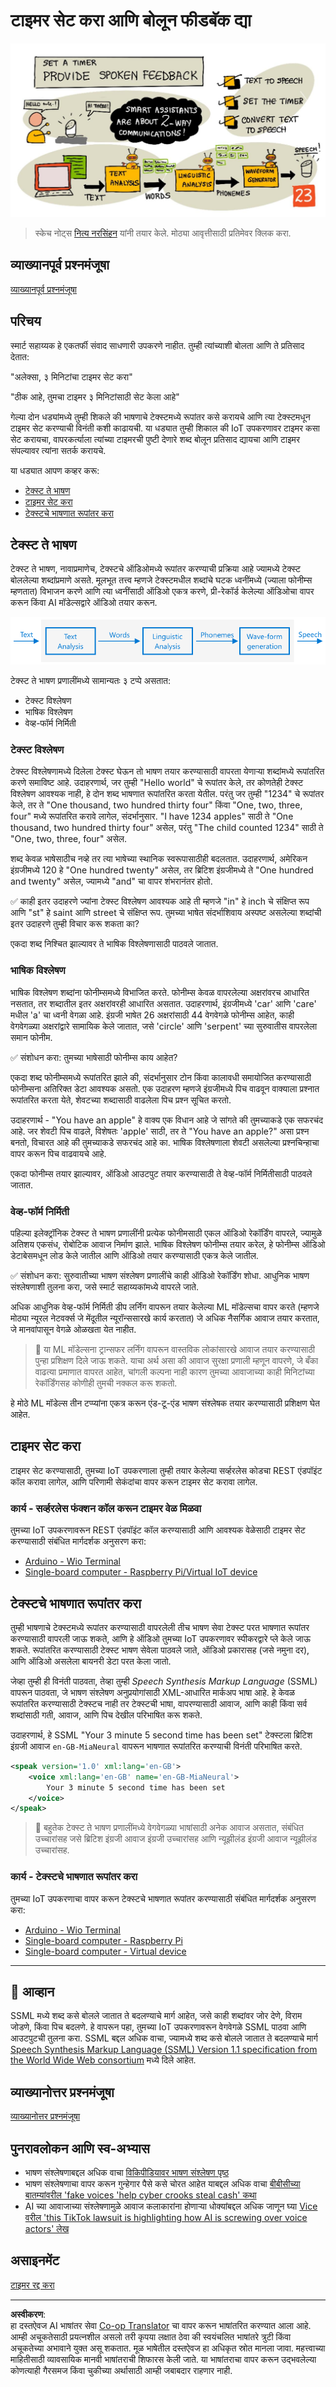 <!--
CO_OP_TRANSLATOR_METADATA:
{
  "original_hash": "b73fe10ec6b580fba2affb6f6e0a5c4d",
  "translation_date": "2025-08-27T13:47:17+00:00",
  "source_file": "6-consumer/lessons/3-spoken-feedback/README.md",
  "language_code": "mr"
}
-->
# टाइमर सेट करा आणि बोलून फीडबॅक द्या

![या धड्याचा स्केच नोट्सचा आढावा](../../../../../translated_images/lesson-23.f38483e1d4df4828990d3f02d60e46c978b075d384ae7cb4f7bab738e107c850.mr.jpg)

> स्केच नोट्स [नित्य नरसिंहन](https://github.com/nitya) यांनी तयार केले. मोठ्या आवृत्तीसाठी प्रतिमेवर क्लिक करा.

## व्याख्यानपूर्व प्रश्नमंजूषा

[व्याख्यानपूर्व प्रश्नमंजूषा](https://black-meadow-040d15503.1.azurestaticapps.net/quiz/45)

## परिचय

स्मार्ट सहाय्यक हे एकतर्फी संवाद साधणारी उपकरणे नाहीत. तुम्ही त्यांच्याशी बोलता आणि ते प्रतिसाद देतात:

"अलेक्सा, ३ मिनिटांचा टाइमर सेट करा"

"ठीक आहे, तुमचा टाइमर ३ मिनिटांसाठी सेट केला आहे"

गेल्या दोन धड्यांमध्ये तुम्ही शिकले की भाषणाचे टेक्स्टमध्ये रूपांतर कसे करायचे आणि त्या टेक्स्टमधून टाइमर सेट करण्याची विनंती कशी काढायची. या धड्यात तुम्ही शिकाल की IoT उपकरणावर टाइमर कसा सेट करायचा, वापरकर्त्याला त्यांच्या टाइमरची पुष्टी देणारे शब्द बोलून प्रतिसाद द्यायचा आणि टाइमर संपल्यावर त्यांना सतर्क करायचे.

या धड्यात आपण कव्हर करू:

* [टेक्स्ट ते भाषण](../../../../../6-consumer/lessons/3-spoken-feedback)
* [टाइमर सेट करा](../../../../../6-consumer/lessons/3-spoken-feedback)
* [टेक्स्टचे भाषणात रूपांतर करा](../../../../../6-consumer/lessons/3-spoken-feedback)

## टेक्स्ट ते भाषण

टेक्स्ट ते भाषण, नावाप्रमाणेच, टेक्स्टचे ऑडिओमध्ये रूपांतर करण्याची प्रक्रिया आहे ज्यामध्ये टेक्स्ट बोललेल्या शब्दांप्रमाणे असते. मूलभूत तत्त्व म्हणजे टेक्स्टमधील शब्दांचे घटक ध्वनींमध्ये (ज्याला फोनीम्स म्हणतात) विभाजन करणे आणि त्या ध्वनींसाठी ऑडिओ एकत्र करणे, प्री-रेकॉर्ड केलेल्या ऑडिओचा वापर करून किंवा AI मॉडेल्सद्वारे ऑडिओ तयार करून.

![टेक्स्ट ते भाषण प्रणालींच्या सामान्य तीन टप्प्यांचे चित्रण](../../../../../translated_images/tts-overview.193843cf3f5ee09f8b3371a9fdaeb0f116698a07ca69daaa77158da4800e5453.mr.png)

टेक्स्ट ते भाषण प्रणालींमध्ये सामान्यतः ३ टप्पे असतात:

* टेक्स्ट विश्लेषण
* भाषिक विश्लेषण
* वेव्ह-फॉर्म निर्मिती

### टेक्स्ट विश्लेषण

टेक्स्ट विश्लेषणामध्ये दिलेला टेक्स्ट घेऊन तो भाषण तयार करण्यासाठी वापरता येणाऱ्या शब्दांमध्ये रूपांतरित करणे समाविष्ट आहे. उदाहरणार्थ, जर तुम्ही "Hello world" चे रूपांतर केले, तर कोणतेही टेक्स्ट विश्लेषण आवश्यक नाही, हे दोन शब्द भाषणात रूपांतरित करता येतील. परंतु जर तुम्ही "1234" चे रूपांतर केले, तर ते "One thousand, two hundred thirty four" किंवा "One, two, three, four" मध्ये रूपांतरित करावे लागेल, संदर्भानुसार. "I have 1234 apples" साठी ते "One thousand, two hundred thirty four" असेल, परंतु "The child counted 1234" साठी ते "One, two, three, four" असेल.

शब्द केवळ भाषेसाठीच नव्हे तर त्या भाषेच्या स्थानिक स्वरूपासाठीही बदलतात. उदाहरणार्थ, अमेरिकन इंग्रजीमध्ये 120 हे "One hundred twenty" असेल, तर ब्रिटिश इंग्रजीमध्ये ते "One hundred and twenty" असेल, ज्यामध्ये "and" चा वापर शंभरानंतर होतो.

✅ काही इतर उदाहरणे ज्यांना टेक्स्ट विश्लेषण आवश्यक आहे ती म्हणजे "in" हे inch चे संक्षिप्त रूप आणि "st" हे saint आणि street चे संक्षिप्त रूप. तुमच्या भाषेत संदर्भाशिवाय अस्पष्ट असलेल्या शब्दांची इतर उदाहरणे तुम्ही विचार करू शकता का?

एकदा शब्द निश्चित झाल्यावर ते भाषिक विश्लेषणासाठी पाठवले जातात.

### भाषिक विश्लेषण

भाषिक विश्लेषण शब्दांना फोनीम्समध्ये विभाजित करते. फोनीम्स केवळ वापरलेल्या अक्षरांवरच आधारित नसतात, तर शब्दातील इतर अक्षरांवरही आधारित असतात. उदाहरणार्थ, इंग्रजीमध्ये 'car' आणि 'care' मधील 'a' चा ध्वनी वेगळा आहे. इंग्रजी भाषेत 26 अक्षरांसाठी 44 वेगवेगळे फोनीम्स आहेत, काही वेगवेगळ्या अक्षरांद्वारे सामायिक केले जातात, जसे 'circle' आणि 'serpent' च्या सुरुवातीस वापरलेला समान फोनीम.

✅ संशोधन करा: तुमच्या भाषेसाठी फोनीम्स काय आहेत?

एकदा शब्द फोनीम्समध्ये रूपांतरित झाले की, संदर्भानुसार टोन किंवा कालावधी समायोजित करण्यासाठी फोनीम्सना अतिरिक्त डेटा आवश्यक असतो. एक उदाहरण म्हणजे इंग्रजीमध्ये पिच वाढवून वाक्याला प्रश्नात रूपांतरित करता येते, शेवटच्या शब्दासाठी वाढलेला पिच प्रश्न सूचित करतो.

उदाहरणार्थ - "You have an apple" हे वाक्य एक विधान आहे जे सांगते की तुमच्याकडे एक सफरचंद आहे. जर शेवटी पिच वाढले, विशेषतः 'apple' साठी, तर ते "You have an apple?" असा प्रश्न बनतो, विचारत आहे की तुमच्याकडे सफरचंद आहे का. भाषिक विश्लेषणाला शेवटी असलेल्या प्रश्नचिन्हाचा वापर करून पिच वाढवायचे आहे.

एकदा फोनीम्स तयार झाल्यावर, ऑडिओ आउटपुट तयार करण्यासाठी ते वेव्ह-फॉर्म निर्मितीसाठी पाठवले जातात.

### वेव्ह-फॉर्म निर्मिती

पहिल्या इलेक्ट्रॉनिक टेक्स्ट ते भाषण प्रणालींनी प्रत्येक फोनीमसाठी एकल ऑडिओ रेकॉर्डिंग वापरले, ज्यामुळे अतिशय एकसंध, रोबोटिक आवाज निर्माण झाले. भाषिक विश्लेषण फोनीम्स तयार करेल, हे फोनीम्स ऑडिओ डेटाबेसमधून लोड केले जातील आणि ऑडिओ तयार करण्यासाठी एकत्र केले जातील.

✅ संशोधन करा: सुरुवातीच्या भाषण संश्लेषण प्रणालींचे काही ऑडिओ रेकॉर्डिंग शोधा. आधुनिक भाषण संश्लेषणाशी तुलना करा, जसे स्मार्ट सहाय्यकांमध्ये वापरले जाते.

अधिक आधुनिक वेव्ह-फॉर्म निर्मिती डीप लर्निंग वापरून तयार केलेल्या ML मॉडेल्सचा वापर करते (म्हणजे मोठ्या न्यूरल नेटवर्क्स जे मेंदूतील न्यूरॉन्ससारखे कार्य करतात) जे अधिक नैसर्गिक आवाज तयार करतात, जे मानवांपासून वेगळे ओळखता येत नाहीत.

> 💁 या ML मॉडेल्सना ट्रान्सफर लर्निंग वापरून वास्तविक लोकांसारखे आवाज तयार करण्यासाठी पुन्हा प्रशिक्षण दिले जाऊ शकते. याचा अर्थ असा की आवाज सुरक्षा प्रणाली म्हणून वापरणे, जे बँका वाढत्या प्रमाणात वापरत आहेत, चांगली कल्पना नाही कारण तुमच्या आवाजाच्या काही मिनिटांच्या रेकॉर्डिंगसह कोणीही तुमची नक्कल करू शकतो.

हे मोठे ML मॉडेल्स तीन टप्प्यांना एकत्र करून एंड-टू-एंड भाषण संश्लेषक तयार करण्यासाठी प्रशिक्षण घेत आहेत.

## टाइमर सेट करा

टाइमर सेट करण्यासाठी, तुमच्या IoT उपकरणाला तुम्ही तयार केलेल्या सर्व्हरलेस कोडचा REST एंडपॉइंट कॉल करावा लागेल, आणि परिणामी सेकंदांचा वापर करून टाइमर सेट करावा लागेल.

### कार्य - सर्व्हरलेस फंक्शन कॉल करून टाइमर वेळ मिळवा

तुमच्या IoT उपकरणावरून REST एंडपॉइंट कॉल करण्यासाठी आणि आवश्यक वेळेसाठी टाइमर सेट करण्यासाठी संबंधित मार्गदर्शक अनुसरण करा:

* [Arduino - Wio Terminal](wio-terminal-set-timer.md)
* [Single-board computer - Raspberry Pi/Virtual IoT device](single-board-computer-set-timer.md)

## टेक्स्टचे भाषणात रूपांतर करा

तुम्ही भाषणाचे टेक्स्टमध्ये रूपांतर करण्यासाठी वापरलेली तीच भाषण सेवा टेक्स्ट परत भाषणात रूपांतर करण्यासाठी वापरली जाऊ शकते, आणि हे ऑडिओ तुमच्या IoT उपकरणावर स्पीकरद्वारे प्ले केले जाऊ शकते. रूपांतरित करण्यासाठी टेक्स्ट भाषण सेवेला पाठवले जाते, ऑडिओ प्रकारासह (जसे नमुना दर), आणि ऑडिओ असलेला बायनरी डेटा परत केला जातो.

जेव्हा तुम्ही ही विनंती पाठवता, तेव्हा तुम्ही *Speech Synthesis Markup Language* (SSML) वापरून पाठवता, जे भाषण संश्लेषण अनुप्रयोगांसाठी XML-आधारित मार्कअप भाषा आहे. हे केवळ रूपांतरित करण्यासाठी टेक्स्टच नाही तर टेक्स्टची भाषा, वापरण्यासाठी आवाज, आणि काही किंवा सर्व शब्दांसाठी गती, आवाज, आणि पिच देखील परिभाषित करू शकते.

उदाहरणार्थ, हे SSML "Your 3 minute 5 second time has been set" टेक्स्टला ब्रिटिश इंग्रजी आवाज `en-GB-MiaNeural` वापरून भाषणात रूपांतरित करण्याची विनंती परिभाषित करते.

```xml
<speak version='1.0' xml:lang='en-GB'>
    <voice xml:lang='en-GB' name='en-GB-MiaNeural'>
        Your 3 minute 5 second time has been set
    </voice>
</speak>
```

> 💁 बहुतेक टेक्स्ट ते भाषण प्रणालींमध्ये वेगवेगळ्या भाषांसाठी अनेक आवाज असतात, संबंधित उच्चारांसह जसे ब्रिटिश इंग्रजी आवाज इंग्रजी उच्चारांसह आणि न्यूझीलंड इंग्रजी आवाज न्यूझीलंड उच्चारांसह.

### कार्य - टेक्स्टचे भाषणात रूपांतर करा

तुमच्या IoT उपकरणाचा वापर करून टेक्स्टचे भाषणात रूपांतर करण्यासाठी संबंधित मार्गदर्शक अनुसरण करा:

* [Arduino - Wio Terminal](wio-terminal-text-to-speech.md)
* [Single-board computer - Raspberry Pi](pi-text-to-speech.md)
* [Single-board computer - Virtual device](virtual-device-text-to-speech.md)

---

## 🚀 आव्हान

SSML मध्ये शब्द कसे बोलले जातात ते बदलण्याचे मार्ग आहेत, जसे काही शब्दांवर जोर देणे, विराम जोडणे, किंवा पिच बदलणे. हे वापरून पहा, तुमच्या IoT उपकरणावरून वेगवेगळे SSML पाठवा आणि आउटपुटची तुलना करा. SSML बद्दल अधिक वाचा, ज्यामध्ये शब्द कसे बोलले जातात ते बदलण्याचे मार्ग [Speech Synthesis Markup Language (SSML) Version 1.1 specification from the World Wide Web consortium](https://www.w3.org/TR/speech-synthesis11/) मध्ये दिले आहेत.

## व्याख्यानोत्तर प्रश्नमंजूषा

[व्याख्यानोत्तर प्रश्नमंजूषा](https://black-meadow-040d15503.1.azurestaticapps.net/quiz/46)

## पुनरावलोकन आणि स्व-अभ्यास

* भाषण संश्लेषणाबद्दल अधिक वाचा [विकिपीडियावर भाषण संश्लेषण पृष्ठ](https://wikipedia.org/wiki/Speech_synthesis)
* भाषण संश्लेषणाचा वापर करून गुन्हेगार पैसे कसे चोरत आहेत याबद्दल अधिक वाचा [बीबीसीच्या बातम्यांवरील 'fake voices 'help cyber crooks steal cash' कथा](https://www.bbc.com/news/technology-48908736)
* AI च्या आवाजाच्या संश्लेषणामुळे आवाज कलाकारांना होणाऱ्या धोक्यांबद्दल अधिक जाणून घ्या [Vice वरील 'this TikTok lawsuit is highlighting how AI is screwing over voice actors' लेख](https://www.vice.com/en/article/z3xqwj/this-tiktok-lawsuit-is-highlighting-how-ai-is-screwing-over-voice-actors)

## असाइनमेंट

[टाइमर रद्द करा](assignment.md)

---

**अस्वीकरण**:  
हा दस्तऐवज AI भाषांतर सेवा [Co-op Translator](https://github.com/Azure/co-op-translator) चा वापर करून भाषांतरित करण्यात आला आहे. आम्ही अचूकतेसाठी प्रयत्नशील असलो तरी कृपया लक्षात ठेवा की स्वयंचलित भाषांतरे त्रुटी किंवा अचूकतेच्या अभावाने युक्त असू शकतात. मूळ भाषेतील दस्तऐवज हा अधिकृत स्रोत मानला जावा. महत्त्वाच्या माहितीसाठी व्यावसायिक मानवी भाषांतराची शिफारस केली जाते. या भाषांतराचा वापर करून उद्भवलेल्या कोणत्याही गैरसमज किंवा चुकीच्या अर्थासाठी आम्ही जबाबदार राहणार नाही.